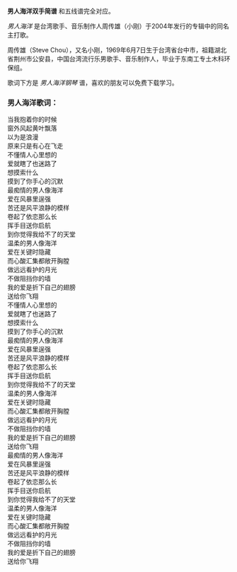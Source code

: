 

**男人海洋双手简谱** 和五线谱完全对应。

_男人海洋_ 是台湾歌手、音乐制作人周传雄（小刚）于2004年发行的专辑中的同名主打歌。

周传雄（Steve
Chou），又名小刚，1969年6月7日生于台湾省台中市，祖籍湖北省荆州市公安县，中国台湾流行乐男歌手、音乐制作人，毕业于东南工专土木科环保组。

歌词下方是 _男人海洋钢琴_ 谱，喜欢的朋友可以免费下载学习。

### 男人海洋歌词：

当我抱着你的时候  
窗外风起黄叶飘落  
以为是浪漫  
原来只是有心在飞走  
不懂情人心里想的  
爱就瞎了也迷路了  
想摸索什么  
摸到了你手心的沉默  
最痴情的男人像海洋  
爱在风暴里逞强  
苦还是风平浪静的模样  
卷起了依恋那么长  
挥手目送你启航  
到你觉得我给不了的天堂  
温柔的男人像海洋  
爱在关键时隐藏  
而心酸汇集都敞开胸膛  
做远远看护的月光  
不做阻挡你的墙  
我的爱是折下自己的翅膀  
送给你飞翔  
不懂情人心里想的  
爱就瞎了也迷路了  
想摸索什么  
摸到了你手心的沉默  
最痴情的男人像海洋  
爱在风暴里逞强  
苦还是风平浪静的模样  
卷起了依恋那么长  
挥手目送你启航  
到你觉得我给不了的天堂  
温柔的男人像海洋  
爱在关键时隐藏  
而心酸汇集都敞开胸膛  
做远远看护的月光  
不做阻挡你的墙  
我的爱是折下自己的翅膀  
送给你飞翔  
最痴情的男人像海洋  
爱在风暴里逞强  
苦还是风平浪静的模样  
卷起了依恋那么长  
挥手目送你启航  
到你觉得我给不了的天堂  
温柔的男人像海洋  
爱在关键时隐藏  
而心酸汇集都敞开胸膛  
做远远看护的月光  
不做阻挡你的墙  
我的爱是折下自己的翅膀  
送给你飞翔

